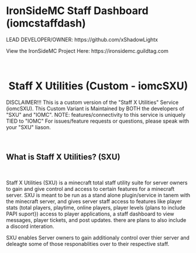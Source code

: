 # IronSideMC Staff Dashboard (iomcstaffdash)
<p> LEAD DEVELOPER/OWNER: https://github.com/xShadowLightx </p>
<p>View the IronSideMC Project Here: https://ironsidemc.guildtag.com </p>
<br>
<h1 align="center">Staff X Utilities (Custom - iomcSXU)</h1>
<p>
 DISCLAIMER!!!
 This is a custom version of the "Staff X Utilities" Service (iomcSXU). This Custom Variant is Maintained by BOTH the developers of "SXU" and "IOMC". NOTE: features/connectivity 
 to this service is uniquely TIED to "IOMC" For issues/feature requests or questions, please speak with your "SXU" liason.
</p>

<br>

<h2>
    What is Staff X Utilities? (SXU)
</h2>

<br>

<p>
    Staff X Utilities (SXU) is a minecraft total staff utility suite for server owners to gain and give control and access to certain features for a minecraft server. SXU is meant to be run as a stand alone plugin/service in tanem with the minecraft server, and gives server staff access to features like player stats (total players, playtime, online players, player levels {plans to include PAPI suport}) access to player applications, a staff dashboard to view messages, player tickets, and post updates. there are plans to also include a discord interation.
</p>
<p>
    SXU enables Server owners to gain additionaly control over thier server and deleagte some of those responablities over to their respective staff.
</p>
